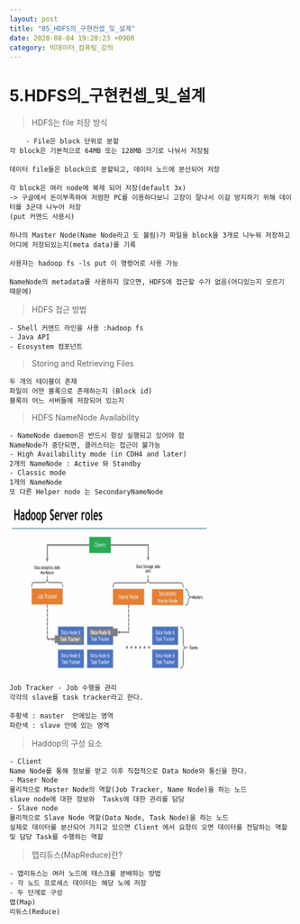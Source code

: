 ```yaml
---
layout: post
title: "05_HDFS의_구현컨셉_및_설계"
date: 2020-08-04 19:20:23 +0900
category: 빅데이터_컴퓨팅_강의
---
```


# 5.HDFS의_구현컨셉_및_설계

> HDFS는 file 저장 방식

```
    - File은 block 단위로 분할
각 block은 기본적으로 64MB 또는 128MB 크기로 나눠서 저장됨

데이터 file들은 block으로 분할되고, 데이터 노드에 분산되어 저장

각 block은 여러 node에 복제 되어 저장(default 3x)
-> 구글에서 돈이부족하여 저렴한 PC를 이용하다보니 고장이 잘나서 이걸 방지하기 위해 데이터를 3군대 나누어 저장
(put 커맨드 사용시)

하나의 Master Node(Name Node라고 도 불림)가 파일을 block을 3개로 나누워 저장하고 
어디에 저장되있는지(meta data)를 기록

사용자는 hadoop fs -ls put 이 명령어로 사용 가능 

NameNode의 metadata를 사용하지 않으면, HDFS에 접근할 수가 없음(어디있는지 모르기 때문에)
```

> HDFS 접근 방법

```
- Shell 커맨드 라인을 사용 :hadoop fs
- Java API
- Ecosystem 컴포넌트
```

> Storing and Retrieving Files

```
두 개의 테이블이 존재
파일이 어떤 블록으로 존재하는지 (Block id)
블록이 어느 서버들에 저장되어 있는지
```

> HDFS NameNode Availability

```
- NameNode daemon은 반드시 항상 실행되고 있어야 함
NameNode가 중단되면, 클러스터는 접근이 불가능
- High Availability mode (in CDH4 and later)
2개의 NameNode : Active 와 Standby
- Classic mode
1개의 NameNode
또 다른 Helper node 는 SecondaryNameNode

```

<img src="/img/빅데이터_컴퓨팅_강의/hadoop_server01.PNG" width="350px" height="300px"></img> <br>

```
Job Tracker - Job 수행을 관리 
각각의 slave를 task tracker라고 한다.

주황색 : master  안에있는 영역
파란색 : slave 안에 있는 영역
```

> Haddop의 구성 요소

```
- Client
Name Node를 통해 정보를 받고 이후 직접적으로 Data Node와 통신을 한다.
- Maser Node
물리적으로 Master Node의 역할(Job Tracker, Name Node)을 하는 노드
slave node에 대한 정보와  Tasks에 대한 관리를 담당
- Slave node
물리적으로 Slave Node 역할(Data Node, Task Node)을 하는 노드
실제로 데이터를 분산되어 가지고 있으면 Client 에서 요청이 오면 데이터를 전달하는 역할 및 담당 Task를 수행하는 역할
```

> 맵리듀스(MapReduce)란?

```
- 맵리듀스는 여러 노드에 태스크를 분배하는 방법
- 각 노드 프로세스 데이터는 해당 노에 저장
- 두 단개로 구성
맵(Map)
리듀스(Reduce)
```










